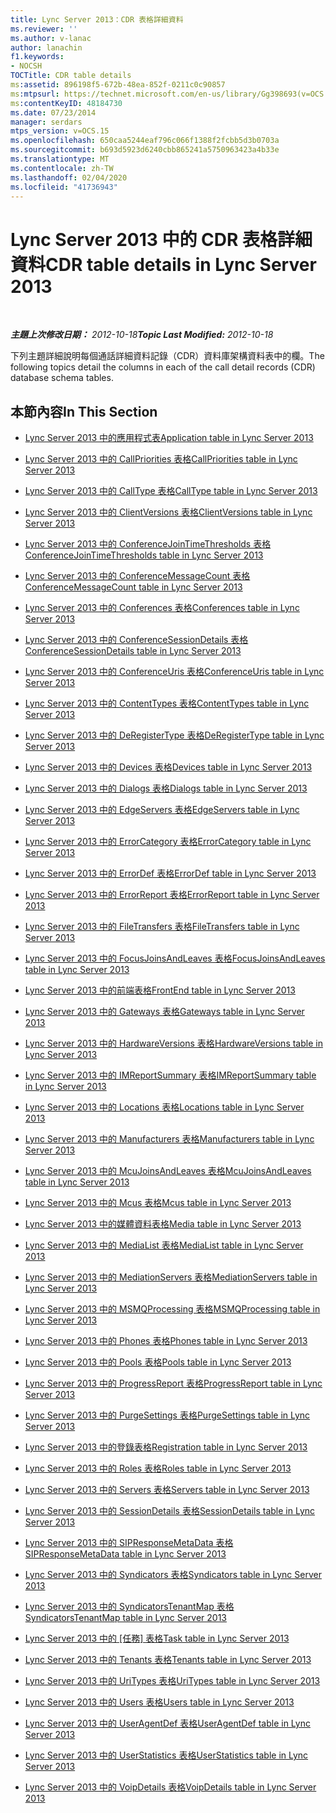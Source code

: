 ```yaml
---
title: Lync Server 2013：CDR 表格詳細資料
ms.reviewer: ''
ms.author: v-lanac
author: lanachin
f1.keywords:
- NOCSH
TOCTitle: CDR table details
ms:assetid: 896198f5-672b-48ea-852f-0211c0c90857
ms:mtpsurl: https://technet.microsoft.com/en-us/library/Gg398693(v=OCS.15)
ms:contentKeyID: 48184730
ms.date: 07/23/2014
manager: serdars
mtps_version: v=OCS.15
ms.openlocfilehash: 650caa5244eaf796c066f1388f2fcbb5d3b0703a
ms.sourcegitcommit: b693d5923d6240cbb865241a5750963423a4b33e
ms.translationtype: MT
ms.contentlocale: zh-TW
ms.lasthandoff: 02/04/2020
ms.locfileid: "41736943"
---
```

<div data-xmlns="http://www.w3.org/1999/xhtml">

<div class="topic" data-xmlns="http://www.w3.org/1999/xhtml" data-msxsl="urn:schemas-microsoft-com:xslt" data-cs="http://msdn.microsoft.com/en-us/">

<div data-asp="http://msdn2.microsoft.com/asp">

# <a name="cdr-table-details-in-lync-server-2013"></a><span data-ttu-id="780f5-102">Lync Server 2013 中的 CDR 表格詳細資料</span><span class="sxs-lookup"><span data-stu-id="780f5-102">CDR table details in Lync Server 2013</span></span>

</div>

<div id="mainSection">

<div id="mainBody">

<span> </span>

<span data-ttu-id="780f5-103">_**主題上次修改日期：** 2012-10-18_</span><span class="sxs-lookup"><span data-stu-id="780f5-103">_**Topic Last Modified:** 2012-10-18_</span></span>

<span data-ttu-id="780f5-104">下列主題詳細說明每個通話詳細資料記錄（CDR）資料庫架構資料表中的欄。</span><span class="sxs-lookup"><span data-stu-id="780f5-104">The following topics detail the columns in each of the call detail records (CDR) database schema tables.</span></span>

<div>

## <a name="in-this-section"></a><span data-ttu-id="780f5-105">本節內容</span><span class="sxs-lookup"><span data-stu-id="780f5-105">In This Section</span></span>

  - [<span data-ttu-id="780f5-106">Lync Server 2013 中的應用程式表</span><span class="sxs-lookup"><span data-stu-id="780f5-106">Application table in Lync Server 2013</span></span>](lync-server-2013-application-table.md)

  - [<span data-ttu-id="780f5-107">Lync Server 2013 中的 CallPriorities 表格</span><span class="sxs-lookup"><span data-stu-id="780f5-107">CallPriorities table in Lync Server 2013</span></span>](lync-server-2013-callpriorities-table.md)

  - [<span data-ttu-id="780f5-108">Lync Server 2013 中的 CallType 表格</span><span class="sxs-lookup"><span data-stu-id="780f5-108">CallType table in Lync Server 2013</span></span>](lync-server-2013-calltype-table.md)

  - [<span data-ttu-id="780f5-109">Lync Server 2013 中的 ClientVersions 表格</span><span class="sxs-lookup"><span data-stu-id="780f5-109">ClientVersions table in Lync Server 2013</span></span>](lync-server-2013-clientversions-table.md)

  - [<span data-ttu-id="780f5-110">Lync Server 2013 中的 ConferenceJoinTimeThresholds 表格</span><span class="sxs-lookup"><span data-stu-id="780f5-110">ConferenceJoinTimeThresholds table in Lync Server 2013</span></span>](lync-server-2013-conferencejointimethresholds-table.md)

  - [<span data-ttu-id="780f5-111">Lync Server 2013 中的 ConferenceMessageCount 表格</span><span class="sxs-lookup"><span data-stu-id="780f5-111">ConferenceMessageCount table in Lync Server 2013</span></span>](lync-server-2013-conferencemessagecount-table.md)

  - [<span data-ttu-id="780f5-112">Lync Server 2013 中的 Conferences 表格</span><span class="sxs-lookup"><span data-stu-id="780f5-112">Conferences table in Lync Server 2013</span></span>](lync-server-2013-conferences-table.md)

  - [<span data-ttu-id="780f5-113">Lync Server 2013 中的 ConferenceSessionDetails 表格</span><span class="sxs-lookup"><span data-stu-id="780f5-113">ConferenceSessionDetails table in Lync Server 2013</span></span>](lync-server-2013-conferencesessiondetails-table.md)

  - [<span data-ttu-id="780f5-114">Lync Server 2013 中的 ConferenceUris 表格</span><span class="sxs-lookup"><span data-stu-id="780f5-114">ConferenceUris table in Lync Server 2013</span></span>](lync-server-2013-conferenceuris-table.md)

  - [<span data-ttu-id="780f5-115">Lync Server 2013 中的 ContentTypes 表格</span><span class="sxs-lookup"><span data-stu-id="780f5-115">ContentTypes table in Lync Server 2013</span></span>](lync-server-2013-contenttypes-table.md)

  - [<span data-ttu-id="780f5-116">Lync Server 2013 中的 DeRegisterType 表格</span><span class="sxs-lookup"><span data-stu-id="780f5-116">DeRegisterType table in Lync Server 2013</span></span>](lync-server-2013-deregistertype-table.md)

  - [<span data-ttu-id="780f5-117">Lync Server 2013 中的 Devices 表格</span><span class="sxs-lookup"><span data-stu-id="780f5-117">Devices table in Lync Server 2013</span></span>](lync-server-2013-devices-table.md)

  - [<span data-ttu-id="780f5-118">Lync Server 2013 中的 Dialogs 表格</span><span class="sxs-lookup"><span data-stu-id="780f5-118">Dialogs table in Lync Server 2013</span></span>](lync-server-2013-dialogs-table.md)

  - [<span data-ttu-id="780f5-119">Lync Server 2013 中的 EdgeServers 表格</span><span class="sxs-lookup"><span data-stu-id="780f5-119">EdgeServers table in Lync Server 2013</span></span>](lync-server-2013-edgeservers-table.md)

  - [<span data-ttu-id="780f5-120">Lync Server 2013 中的 ErrorCategory 表格</span><span class="sxs-lookup"><span data-stu-id="780f5-120">ErrorCategory table in Lync Server 2013</span></span>](lync-server-2013-errorcategory-table.md)

  - [<span data-ttu-id="780f5-121">Lync Server 2013 中的 ErrorDef 表格</span><span class="sxs-lookup"><span data-stu-id="780f5-121">ErrorDef table in Lync Server 2013</span></span>](lync-server-2013-errordef-table.md)

  - [<span data-ttu-id="780f5-122">Lync Server 2013 中的 ErrorReport 表格</span><span class="sxs-lookup"><span data-stu-id="780f5-122">ErrorReport table in Lync Server 2013</span></span>](lync-server-2013-errorreport-table.md)

  - [<span data-ttu-id="780f5-123">Lync Server 2013 中的 FileTransfers 表格</span><span class="sxs-lookup"><span data-stu-id="780f5-123">FileTransfers table in Lync Server 2013</span></span>](lync-server-2013-filetransfers-table.md)

  - [<span data-ttu-id="780f5-124">Lync Server 2013 中的 FocusJoinsAndLeaves 表格</span><span class="sxs-lookup"><span data-stu-id="780f5-124">FocusJoinsAndLeaves table in Lync Server 2013</span></span>](lync-server-2013-focusjoinsandleaves-table.md)

  - [<span data-ttu-id="780f5-125">Lync Server 2013 中的前端表格</span><span class="sxs-lookup"><span data-stu-id="780f5-125">FrontEnd table in Lync Server 2013</span></span>](lync-server-2013-frontend-table.md)

  - [<span data-ttu-id="780f5-126">Lync Server 2013 中的 Gateways 表格</span><span class="sxs-lookup"><span data-stu-id="780f5-126">Gateways table in Lync Server 2013</span></span>](lync-server-2013-gateways-table.md)

  - [<span data-ttu-id="780f5-127">Lync Server 2013 中的 HardwareVersions 表格</span><span class="sxs-lookup"><span data-stu-id="780f5-127">HardwareVersions table in Lync Server 2013</span></span>](lync-server-2013-hardwareversions-table.md)

  - [<span data-ttu-id="780f5-128">Lync Server 2013 中的 IMReportSummary 表格</span><span class="sxs-lookup"><span data-stu-id="780f5-128">IMReportSummary table in Lync Server 2013</span></span>](lync-server-2013-imreportsummary-table.md)

  - [<span data-ttu-id="780f5-129">Lync Server 2013 中的 Locations 表格</span><span class="sxs-lookup"><span data-stu-id="780f5-129">Locations table in Lync Server 2013</span></span>](lync-server-2013-locations-table.md)

  - [<span data-ttu-id="780f5-130">Lync Server 2013 中的 Manufacturers 表格</span><span class="sxs-lookup"><span data-stu-id="780f5-130">Manufacturers table in Lync Server 2013</span></span>](lync-server-2013-manufacturers-table.md)

  - [<span data-ttu-id="780f5-131">Lync Server 2013 中的 McuJoinsAndLeaves 表格</span><span class="sxs-lookup"><span data-stu-id="780f5-131">McuJoinsAndLeaves table in Lync Server 2013</span></span>](lync-server-2013-mcujoinsandleaves-table.md)

  - [<span data-ttu-id="780f5-132">Lync Server 2013 中的 Mcus 表格</span><span class="sxs-lookup"><span data-stu-id="780f5-132">Mcus table in Lync Server 2013</span></span>](lync-server-2013-mcus-table.md)

  - [<span data-ttu-id="780f5-133">Lync Server 2013 中的媒體資料表格</span><span class="sxs-lookup"><span data-stu-id="780f5-133">Media table in Lync Server 2013</span></span>](lync-server-2013-media-table.md)

  - [<span data-ttu-id="780f5-134">Lync Server 2013 中的 MediaList 表格</span><span class="sxs-lookup"><span data-stu-id="780f5-134">MediaList table in Lync Server 2013</span></span>](lync-server-2013-medialist-table.md)

  - [<span data-ttu-id="780f5-135">Lync Server 2013 中的 MediationServers 表格</span><span class="sxs-lookup"><span data-stu-id="780f5-135">MediationServers table in Lync Server 2013</span></span>](lync-server-2013-mediationservers-table.md)

  - [<span data-ttu-id="780f5-136">Lync Server 2013 中的 MSMQProcessing 表格</span><span class="sxs-lookup"><span data-stu-id="780f5-136">MSMQProcessing table in Lync Server 2013</span></span>](lync-server-2013-msmqprocessing-table.md)

  - [<span data-ttu-id="780f5-137">Lync Server 2013 中的 Phones 表格</span><span class="sxs-lookup"><span data-stu-id="780f5-137">Phones table in Lync Server 2013</span></span>](lync-server-2013-phones-table.md)

  - [<span data-ttu-id="780f5-138">Lync Server 2013 中的 Pools 表格</span><span class="sxs-lookup"><span data-stu-id="780f5-138">Pools table in Lync Server 2013</span></span>](lync-server-2013-pools-table.md)

  - [<span data-ttu-id="780f5-139">Lync Server 2013 中的 ProgressReport 表格</span><span class="sxs-lookup"><span data-stu-id="780f5-139">ProgressReport table in Lync Server 2013</span></span>](lync-server-2013-progressreport-table.md)

  - [<span data-ttu-id="780f5-140">Lync Server 2013 中的 PurgeSettings 表格</span><span class="sxs-lookup"><span data-stu-id="780f5-140">PurgeSettings table in Lync Server 2013</span></span>](lync-server-2013-purgesettings-table.md)

  - [<span data-ttu-id="780f5-141">Lync Server 2013 中的登錄表格</span><span class="sxs-lookup"><span data-stu-id="780f5-141">Registration table in Lync Server 2013</span></span>](lync-server-2013-registration-table.md)

  - [<span data-ttu-id="780f5-142">Lync Server 2013 中的 Roles 表格</span><span class="sxs-lookup"><span data-stu-id="780f5-142">Roles table in Lync Server 2013</span></span>](lync-server-2013-roles-table.md)

  - [<span data-ttu-id="780f5-143">Lync Server 2013 中的 Servers 表格</span><span class="sxs-lookup"><span data-stu-id="780f5-143">Servers table in Lync Server 2013</span></span>](lync-server-2013-servers-table.md)

  - [<span data-ttu-id="780f5-144">Lync Server 2013 中的 SessionDetails 表格</span><span class="sxs-lookup"><span data-stu-id="780f5-144">SessionDetails table in Lync Server 2013</span></span>](lync-server-2013-sessiondetails-table.md)

  - [<span data-ttu-id="780f5-145">Lync Server 2013 中的 SIPResponseMetaData 表格</span><span class="sxs-lookup"><span data-stu-id="780f5-145">SIPResponseMetaData table in Lync Server 2013</span></span>](lync-server-2013-sipresponsemetadata-table.md)

  - [<span data-ttu-id="780f5-146">Lync Server 2013 中的 Syndicators 表格</span><span class="sxs-lookup"><span data-stu-id="780f5-146">Syndicators table in Lync Server 2013</span></span>](lync-server-2013-syndicators-table.md)

  - [<span data-ttu-id="780f5-147">Lync Server 2013 中的 SyndicatorsTenantMap 表格</span><span class="sxs-lookup"><span data-stu-id="780f5-147">SyndicatorsTenantMap table in Lync Server 2013</span></span>](lync-server-2013-syndicatorstenantmap-table.md)

  - <span data-ttu-id="780f5-148">[Lync Server 2013 中的 [任務] 表格](lync-server-2013-task-table.md)</span><span class="sxs-lookup"><span data-stu-id="780f5-148">[Task table in Lync Server 2013](lync-server-2013-task-table.md)</span></span>

  - [<span data-ttu-id="780f5-149">Lync Server 2013 中的 Tenants 表格</span><span class="sxs-lookup"><span data-stu-id="780f5-149">Tenants table in Lync Server 2013</span></span>](lync-server-2013-tenants-table.md)

  - [<span data-ttu-id="780f5-150">Lync Server 2013 中的 UriTypes 表格</span><span class="sxs-lookup"><span data-stu-id="780f5-150">UriTypes table in Lync Server 2013</span></span>](lync-server-2013-uritypes-table.md)

  - [<span data-ttu-id="780f5-151">Lync Server 2013 中的 Users 表格</span><span class="sxs-lookup"><span data-stu-id="780f5-151">Users table in Lync Server 2013</span></span>](lync-server-2013-users-table.md)

  - [<span data-ttu-id="780f5-152">Lync Server 2013 中的 UserAgentDef 表格</span><span class="sxs-lookup"><span data-stu-id="780f5-152">UserAgentDef table in Lync Server 2013</span></span>](lync-server-2013-useragentdef-table.md)

  - [<span data-ttu-id="780f5-153">Lync Server 2013 中的 UserStatistics 表格</span><span class="sxs-lookup"><span data-stu-id="780f5-153">UserStatistics table in Lync Server 2013</span></span>](lync-server-2013-userstatistics-table.md)

  - [<span data-ttu-id="780f5-154">Lync Server 2013 中的 VoipDetails 表格</span><span class="sxs-lookup"><span data-stu-id="780f5-154">VoipDetails table in Lync Server 2013</span></span>](lync-server-2013-voipdetails-table.md)

</div>

</div>

<span> </span>

</div>

</div>

</div>

